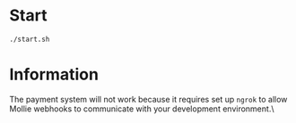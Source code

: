 # Start
```shell script
./start.sh
```

# Information
The payment system will not work because it requires set up `ngrok` to allow Mollie webhooks to communicate with your development environment.\

